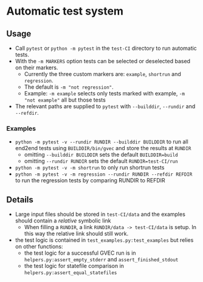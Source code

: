 # Automatic test system

## Usage
* Call `pytest` or `python -m pytest` in the `test-CI` directory to run automatic tests.
* With the `-m MARKERS` option tests can be selected or deselected based on their markers.
    * Currently the three custom markers are: `example`, `shortrun` and `regression`.
    * The default is `-m "not regression"`.
    * Example: `-m example` selects only tests marked with example, `-m "not example"` all but those tests
* The relevant paths are supplied to `pytest` with `--builddir`, `--rundir` and `--refdir`.

### Examples
* `python -m pytest -v --rundir RUNDIR --builddir BUILDDIR` to run all end2end tests using `BUILDDIR/bin/gvec` and store the results at `RUNDIR`
    * omitting `--builddir BUILDDIR` sets the default `BUILDDIR=build`
    * omitting `--rundir RUNDIR` sets the default `RUNDIR=test-CI/run`
* `python -m pytest -v -m shortrun` to only run shortrun tests
* `python -m pytest -v -m regression --rundir RUNDIR --refdir REFDIR` to run the regression tests by comparing RUNDIR to REFDIR

## Details
* Large input files should be stored in `test-CI/data` and the examples should contain a *relative* symbolic link
    * When filling a `RUNDIR`, a link `RUNDIR/data -> test-CI/data` is setup. In this way the relative link should still work.
* the test logic is contained in `test_examples.py:test_examples` but relies on other functions:
    * the test logic for a successful GVEC run is in `helpers.py:assert_empty_stderr` and `assert_finished_stdout`
    * the test logic for statefile comparison in `helpers.py:assert_equal_statefiles`